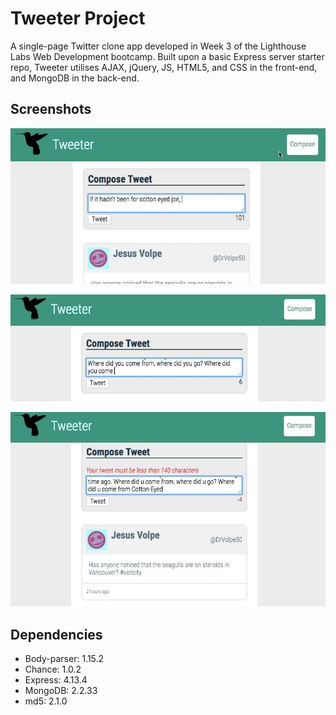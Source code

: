 # Tweeter Project

A single-page Twitter clone app developed in Week 3 of the Lighthouse Labs Web Development bootcamp. Built upon a basic Express server starter repo, Tweeter utilises AJAX, jQuery, JS, HTML5, and CSS in the front-end, and MongoDB in the back-end.

## Screenshots

![GIF displaying the toggle effect on the Compose button](https://github.com/lavieenrosy/tweeter/blob/master/docs/compose-toggle.gif?raw=true)

![GIF displaying character count feature with error handling](https://github.com/lavieenrosy/tweeter/blob/master/docs/character-count.gif?raw=true)

![Posting a new tweet GIF](https://github.com/lavieenrosy/tweeter/blob/master/docs/post-tweet.gif?raw=true)

## Dependencies

- Body-parser: 1.15.2
- Chance: 1.0.2
- Express: 4.13.4
- MongoDB: 2.2.33
- md5: 2.1.0
